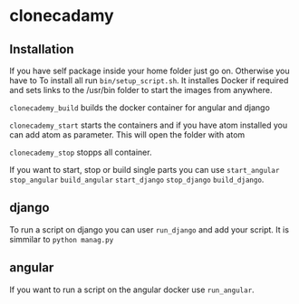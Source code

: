 # clonecadamy

## Installation
If you have self package inside your home folder just go on. Otherwise you have to
To install all run `bin/setup_script.sh`. It installes Docker if required and sets links to the /usr/bin folder to start the images from anywhere.

`clonecademy_build` builds the docker container for angular and django

`clonecademy_start` starts the containers and if you have atom installed you can add atom as parameter. This will open the folder with atom

`clonecademy_stop` stopps all container.

If you want to start, stop or build single parts you can use `start_angular` `stop_angular` `build_angular` `start_django` `stop_django` `build_django`.

## django
To run a script on django you can user `run_django` and add your script. It is simmilar to `python manag.py`

## angular
If you want to run a script on the angular docker use `run_angular`.
